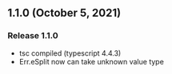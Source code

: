 ## 1.1.0 (October 5, 2021)

### Release 1.1.0

- tsc compiled (typescript 4.4.3)
- Err.eSplit now can take unknown value type
